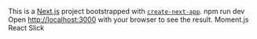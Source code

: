 This is a [Next.js](https://nextjs.org/) project bootstrapped with [`create-next-app`](https://github.com/vercel/next.js/tree/canary/packages/create-next-app).
npm run dev
Open [http://localhost:3000](http://localhost:3000) with your browser to see the result.
Moment.js
React Slick
